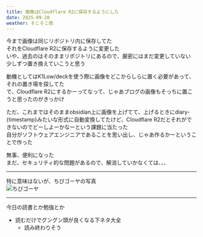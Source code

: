 ```yaml
---
title: 画像はCloudflare R2に保存するようにした
date: 2025-09-20
weather: そこそこ雨
---
```

今まで画像は同じリポジトリ内に保存してた  
それをCloudflare R2に保存するように変更した  
いや、過去のはそのままリポジトリにあるので、厳密にはまだ変更していない  
少しずつ置き換えていこうと思う

動機としてはK1Low/deckを使う際に画像をどこからしらに置く必要があって、それの置き場を探してた  
で、Cloudflare R2にするかーってなって、じゃあブログの画像もそっちに置こうと思ったのがきっかけ

ただ、これまではそのままobsidian上に画像を上げてて、上げるときにdiary-{timestamp}みたいな形式に自動変換してたけど、Cloudflare R2だとそれができないのでどーしよーかなーという課題に当たった  
自分がソフトウェアエンジニアであることを思い出し、じゃあ作るかーということで作った

無事、便利になった  
まだ、セキュリティ的な問題があるので、解消していかなくては、、、

---

特に意味はないが、ちびゴーヤの写真  
![ちびゴーヤ](https://images.kechiiiiin.com/diary/20250921103605.jpeg)

---

今日の読書とか勉強とか
- 読むだけでグングン頭が良くなる下ネタ大全
	- 読み終わりそう
